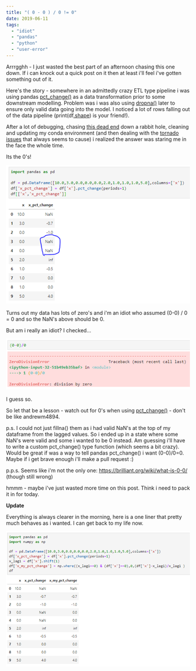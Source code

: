 ```yaml
---
title: "( 0 - 0 ) / 0 != 0"
date: 2019-06-11
tags: 
  - "idiot"
  - "pandas"
  - "python"
  - "user-error"
---
```


Arrrgghh - I just wasted the best part of an afternoon chasing this one down. If i can knock out a quick post on it then at least i'll feel i've gotten something out of it.

Here's the story - somewhere in an admittedly crazy ETL type pipeline i was using pandas [pct\_change()](https://pandas.pydata.org/pandas-docs/version/0.23.4/generated/pandas.DataFrame.pct_change.html) as a data transformation prior to some downstream modelling. Problem was i was also using [dropna()](https://pandas.pydata.org/pandas-docs/stable/reference/api/pandas.DataFrame.dropna.html) later to ensure only valid data going into the model. I noticed a lot of rows falling out of the data pipeline (print(df[.shape](https://pandas.pydata.org/pandas-docs/stable/reference/api/pandas.DataFrame.shape.html)) is your friend!).

After a lot of debugging, chasing [this dead end](https://stackoverflow.com/questions/36285546/pandas-pct-change-function-returning-wrong-value) down a rabbit hole, cleaning and updating my conda environment (and then dealing with the [tornado issues](https://github.com/jupyter/notebook/issues/4439) that always seems to cause) i realized the answer was staring me in the face the whole time.

Its the 0's!

![](images/image.png)

Turns out my data has lots of zero's and i'm an idiot who assumed (0-0) / 0 = 0 and so the NaN's above should be 0.

But am i really an idiot? I checked...

![](images/image-1.png)

I guess so.

So let that be a lesson - watch out for 0's when using [pct\_change()](https://pandas.pydata.org/pandas-docs/stable/reference/api/pandas.DataFrame.pct_change.html) - don't be like andrewm4894.

p.s. I could not just fillna() them as i had valid NaN's at the top of my dataframe from the lagged values. So i ended up in a state where some NaN's were valid and some i wanted to be 0 instead. Am guessing i'll have to write a custom pct\_change() type function (which seems a bit crazy). Would be great if was a way to tell pandas pct\_change() i want (0-0)/0=0. Maybe if i get brave enough i'll make a pull request :)

p.p.s. Seems like i'm not the only one: https://brilliant.org/wiki/what-is-0-0/ (though still wrong)

hmmm - maybe i've just wasted more time on this post. Think i need to pack it in for today.

**Update**

Everything is always clearer in the morning, here is a one liner that pretty much behaves as i wanted. I can get back to my life now.

![](images/image-2.png)

